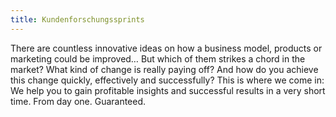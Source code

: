 ```yaml
---
title: Kundenforschungssprints
---
```


There are countless innovative ideas on how a business model, products or marketing could be improved… But which of them strikes a chord in the market? What kind of change is really paying off? And how do you achieve this change quickly, effectively and successfully? This is where we come in: We help you to gain profitable insights and successful results in a very short time. From day one. Guaranteed.


